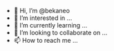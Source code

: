 - 👋 Hi, I’m @bekaneo
- 👀 I’m interested in ...
- 🌱 I’m currently learning ...
- 💞️ I’m looking to collaborate on ...
- 📫 How to reach me ...

<!---
bekaneo/bekaneo is a ✨ special ✨ repository because its `README.md` (this file) appears on your GitHub profile.
You can click the Preview link to take a look at your changes.
--->
